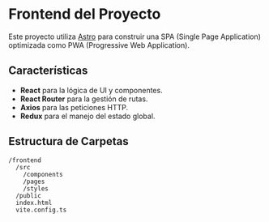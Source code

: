 # Frontend del Proyecto

Este proyecto utiliza [Astro](https://astro.build/) para construir una SPA (Single Page Application) optimizada como PWA (Progressive Web Application).

## Características

- **React** para la lógica de UI y componentes.
- **React Router** para la gestión de rutas.
- **Axios** para las peticiones HTTP.
- **Redux** para el manejo del estado global.

## Estructura de Carpetas

```plaintext
/frontend
  /src
    /components
    /pages
    /styles
  /public
  index.html
  vite.config.ts
```
